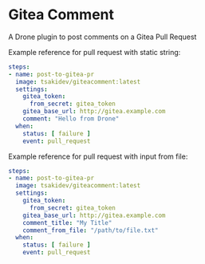 # Gitea Comment

A Drone plugin to post comments on a Gitea Pull Request

Example reference for pull request with static string:

```yml
steps:
- name: post-to-gitea-pr
  image: tsakidev/giteacomment:latest
  settings:
    gitea_token:
      from_secret: gitea_token
    gitea_base_url: http://gitea.example.com
    comment: "Hello from Drone"
  when:
    status: [ failure ]
    event: pull_request
```

Example reference for pull request with input from file:

```yml
steps:
- name: post-to-gitea-pr
  image: tsakidev/giteacomment:latest
  settings:
    gitea_token:
      from_secret: gitea_token
    gitea_base_url: http://gitea.example.com
    comment_title: "My Title"
    comment_from_file: "/path/to/file.txt"
  when:
    status: [ failure ]
    event: pull_request
```
